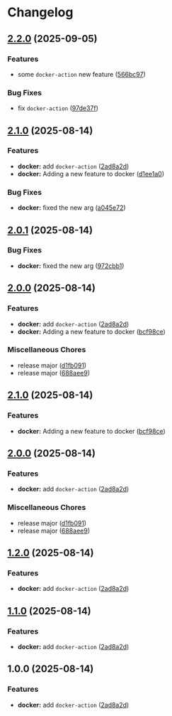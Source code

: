 # Changelog

## [2.2.0](https://github.com/cVladu/try-release-please/compare/docker-action-v2.1.0...docker-action-v2.2.0) (2025-09-05)


### Features

* some `docker-action` new feature ([566bc97](https://github.com/cVladu/try-release-please/commit/566bc9793cc2779d0c11edf1a58c7f9ed092a410))


### Bug Fixes

* fix `docker-action` ([97de37f](https://github.com/cVladu/try-release-please/commit/97de37f36faf9ff18a3bfed5ef36c87b18a50a4d))

## [2.1.0](https://github.com/cVladu/try-release-please/compare/docker-action-v2.0.1...docker-action-v2.1.0) (2025-08-14)


### Features

* **docker:** add `docker-action` ([2ad8a2d](https://github.com/cVladu/try-release-please/commit/2ad8a2d268523a8f5fe1e6cc84ca50e31ed50b84))
* **docker:** Adding a new feature to docker ([d1ee1a0](https://github.com/cVladu/try-release-please/commit/d1ee1a077184219daa13a3a7f553cc1edf48ce47))


### Bug Fixes

* **docker:** fixed the new arg ([a045e72](https://github.com/cVladu/try-release-please/commit/a045e7272db50fe5f395df0d28535ee5bd87ca31))

## [2.0.1](https://github.com/cVladu/try-release-please/compare/docker-action-v2.0.0...docker-action-v2.0.1) (2025-08-14)


### Bug Fixes

* **docker:** fixed the new arg ([972cbb1](https://github.com/cVladu/try-release-please/commit/972cbb1291c9c02215b4a7a043f268487f9b6baa))

## [2.0.0](https://github.com/cVladu/try-release-please/compare/docker-action-v2.1.0...docker-action-v2.0.0) (2025-08-14)


### Features

* **docker:** add `docker-action` ([2ad8a2d](https://github.com/cVladu/try-release-please/commit/2ad8a2d268523a8f5fe1e6cc84ca50e31ed50b84))
* **docker:** Adding a new feature to docker ([bcf98ce](https://github.com/cVladu/try-release-please/commit/bcf98ceef66b959aa2f477fdb8a4fb0df4698fdc))


### Miscellaneous Chores

* release major ([d1fb091](https://github.com/cVladu/try-release-please/commit/d1fb0911962dda91782337b6ef3c9551a1a01239))
* release major ([688aee9](https://github.com/cVladu/try-release-please/commit/688aee9250e163cf6d3b3167e1fa93053ba418ec))

## [2.1.0](https://github.com/cVladu/try-release-please/compare/v2.0.0...v2.1.0) (2025-08-14)


### Features

* **docker:** Adding a new feature to docker ([bcf98ce](https://github.com/cVladu/try-release-please/commit/bcf98ceef66b959aa2f477fdb8a4fb0df4698fdc))

## [2.0.0](https://github.com/cVladu/try-release-please/compare/v1.2.0...v2.0.0) (2025-08-14)


### Features

* **docker:** add `docker-action` ([2ad8a2d](https://github.com/cVladu/try-release-please/commit/2ad8a2d268523a8f5fe1e6cc84ca50e31ed50b84))


### Miscellaneous Chores

* release major ([d1fb091](https://github.com/cVladu/try-release-please/commit/d1fb0911962dda91782337b6ef3c9551a1a01239))
* release major ([688aee9](https://github.com/cVladu/try-release-please/commit/688aee9250e163cf6d3b3167e1fa93053ba418ec))

## [1.2.0](https://github.com/cVladu/try-release-please/compare/v1.1.0...v1.2.0) (2025-08-14)


### Features

* **docker:** add `docker-action` ([2ad8a2d](https://github.com/cVladu/try-release-please/commit/2ad8a2d268523a8f5fe1e6cc84ca50e31ed50b84))

## [1.1.0](https://github.com/cVladu/try-release-please/compare/v1.0.0...v1.1.0) (2025-08-14)


### Features

* **docker:** add `docker-action` ([2ad8a2d](https://github.com/cVladu/try-release-please/commit/2ad8a2d268523a8f5fe1e6cc84ca50e31ed50b84))

## 1.0.0 (2025-08-14)


### Features

* **docker:** add `docker-action` ([2ad8a2d](https://github.com/cVladu/try-release-please/commit/2ad8a2d268523a8f5fe1e6cc84ca50e31ed50b84))

